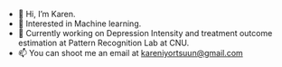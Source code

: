 - 👋 Hi, I’m Karen.
- 👀 Interested in Machine learning.
- 🌱 Currently working on Depression Intensity and treatment outcome estimation at Pattern Recognition Lab at CNU.
- 📫 You can shoot me an email at kareniyortsuun@gmail.com

<!---
Symplykaren/Symplykaren is a ✨ special ✨ repository because its `README.md` (this file) appears on your GitHub profile.
You can click the Preview link to take a look at your changes.
--->
